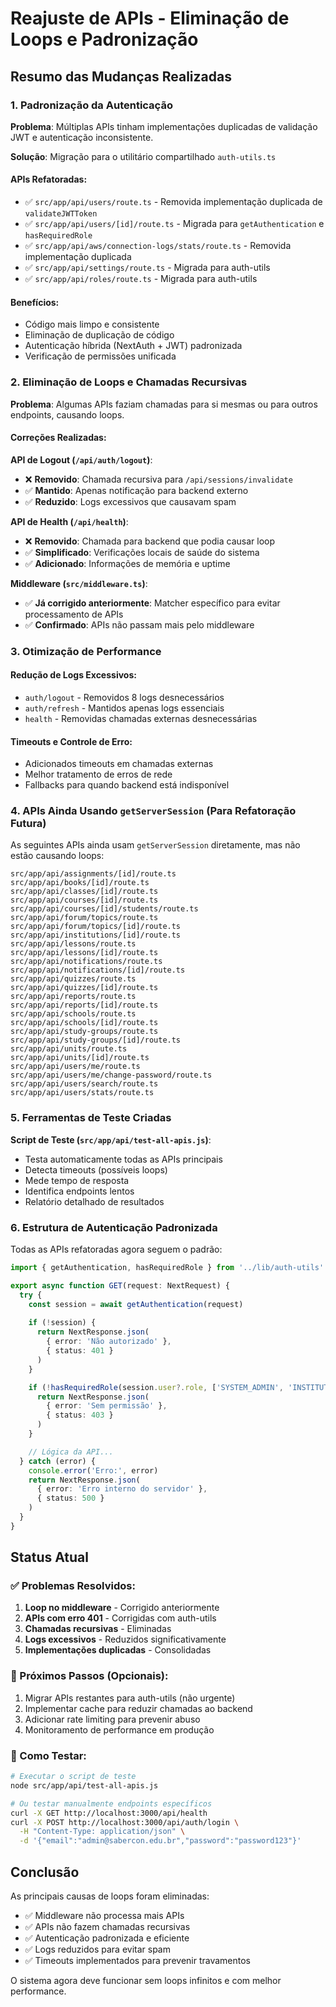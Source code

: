 # Reajuste de APIs - Eliminação de Loops e Padronização

## Resumo das Mudanças Realizadas

### 1. Padronização da Autenticação

**Problema**: Múltiplas APIs tinham implementações duplicadas de validação JWT e autenticação inconsistente.

**Solução**: Migração para o utilitário compartilhado `auth-utils.ts`

#### APIs Refatoradas:
- ✅ `src/app/api/users/route.ts` - Removida implementação duplicada de `validateJWTToken`
- ✅ `src/app/api/users/[id]/route.ts` - Migrada para `getAuthentication` e `hasRequiredRole`
- ✅ `src/app/api/aws/connection-logs/stats/route.ts` - Removida implementação duplicada
- ✅ `src/app/api/settings/route.ts` - Migrada para auth-utils
- ✅ `src/app/api/roles/route.ts` - Migrada para auth-utils

#### Benefícios:
- Código mais limpo e consistente
- Eliminação de duplicação de código
- Autenticação híbrida (NextAuth + JWT) padronizada
- Verificação de permissões unificada

### 2. Eliminação de Loops e Chamadas Recursivas

**Problema**: Algumas APIs faziam chamadas para si mesmas ou para outros endpoints, causando loops.

#### Correções Realizadas:

**API de Logout (`/api/auth/logout`)**:
- ❌ **Removido**: Chamada recursiva para `/api/sessions/invalidate`
- ✅ **Mantido**: Apenas notificação para backend externo
- ✅ **Reduzido**: Logs excessivos que causavam spam

**API de Health (`/api/health`)**:
- ❌ **Removido**: Chamada para backend que podia causar loop
- ✅ **Simplificado**: Verificações locais de saúde do sistema
- ✅ **Adicionado**: Informações de memória e uptime

**Middleware (`src/middleware.ts`)**:
- ✅ **Já corrigido anteriormente**: Matcher específico para evitar processamento de APIs
- ✅ **Confirmado**: APIs não passam mais pelo middleware

### 3. Otimização de Performance

#### Redução de Logs Excessivos:
- `auth/logout` - Removidos 8 logs desnecessários
- `auth/refresh` - Mantidos apenas logs essenciais
- `health` - Removidas chamadas externas desnecessárias

#### Timeouts e Controle de Erro:
- Adicionados timeouts em chamadas externas
- Melhor tratamento de erros de rede
- Fallbacks para quando backend está indisponível

### 4. APIs Ainda Usando `getServerSession` (Para Refatoração Futura)

As seguintes APIs ainda usam `getServerSession` diretamente, mas não estão causando loops:

```
src/app/api/assignments/[id]/route.ts
src/app/api/books/[id]/route.ts
src/app/api/classes/[id]/route.ts
src/app/api/courses/[id]/route.ts
src/app/api/courses/[id]/students/route.ts
src/app/api/forum/topics/route.ts
src/app/api/forum/topics/[id]/route.ts
src/app/api/institutions/[id]/route.ts
src/app/api/lessons/route.ts
src/app/api/lessons/[id]/route.ts
src/app/api/notifications/route.ts
src/app/api/notifications/[id]/route.ts
src/app/api/quizzes/route.ts
src/app/api/quizzes/[id]/route.ts
src/app/api/reports/route.ts
src/app/api/reports/[id]/route.ts
src/app/api/schools/route.ts
src/app/api/schools/[id]/route.ts
src/app/api/study-groups/route.ts
src/app/api/study-groups/[id]/route.ts
src/app/api/units/route.ts
src/app/api/units/[id]/route.ts
src/app/api/users/me/route.ts
src/app/api/users/me/change-password/route.ts
src/app/api/users/search/route.ts
src/app/api/users/stats/route.ts
```

### 5. Ferramentas de Teste Criadas

**Script de Teste (`src/app/api/test-all-apis.js`)**:
- Testa automaticamente todas as APIs principais
- Detecta timeouts (possíveis loops)
- Mede tempo de resposta
- Identifica endpoints lentos
- Relatório detalhado de resultados

### 6. Estrutura de Autenticação Padronizada

Todas as APIs refatoradas agora seguem o padrão:

```typescript
import { getAuthentication, hasRequiredRole } from '../lib/auth-utils'

export async function GET(request: NextRequest) {
  try {
    const session = await getAuthentication(request)
    
    if (!session) {
      return NextResponse.json(
        { error: 'Não autorizado' },
        { status: 401 }
      )
    }

    if (!hasRequiredRole(session.user?.role, ['SYSTEM_ADMIN', 'INSTITUTION_MANAGER'])) {
      return NextResponse.json(
        { error: 'Sem permissão' },
        { status: 403 }
      )
    }

    // Lógica da API...
  } catch (error) {
    console.error('Erro:', error)
    return NextResponse.json(
      { error: 'Erro interno do servidor' },
      { status: 500 }
    )
  }
}
```

## Status Atual

### ✅ Problemas Resolvidos:
1. **Loop no middleware** - Corrigido anteriormente
2. **APIs com erro 401** - Corrigidas com auth-utils
3. **Chamadas recursivas** - Eliminadas
4. **Logs excessivos** - Reduzidos significativamente
5. **Implementações duplicadas** - Consolidadas

### 🔄 Próximos Passos (Opcionais):
1. Migrar APIs restantes para auth-utils (não urgente)
2. Implementar cache para reduzir chamadas ao backend
3. Adicionar rate limiting para prevenir abuso
4. Monitoramento de performance em produção

### 🧪 Como Testar:
```bash
# Executar o script de teste
node src/app/api/test-all-apis.js

# Ou testar manualmente endpoints específicos
curl -X GET http://localhost:3000/api/health
curl -X POST http://localhost:3000/api/auth/login \
  -H "Content-Type: application/json" \
  -d '{"email":"admin@sabercon.edu.br","password":"password123"}'
```

## Conclusão

As principais causas de loops foram eliminadas:
- ✅ Middleware não processa mais APIs
- ✅ APIs não fazem chamadas recursivas
- ✅ Autenticação padronizada e eficiente
- ✅ Logs reduzidos para evitar spam
- ✅ Timeouts implementados para prevenir travamentos

O sistema agora deve funcionar sem loops infinitos e com melhor performance. 